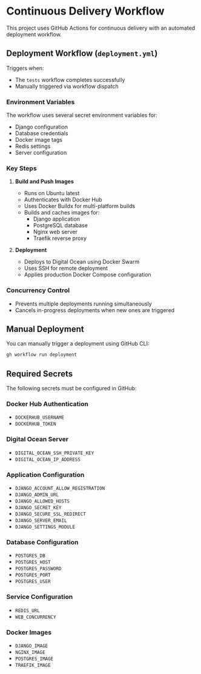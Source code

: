 # Continuous Delivery Workflow

This project uses GitHub Actions for continuous delivery with an automated deployment workflow.

## Deployment Workflow (`deployment.yml`)

Triggers when:

- The `tests` workflow completes successfully
- Manually triggered via workflow dispatch

### Environment Variables

The workflow uses several secret environment variables for:

- Django configuration
- Database credentials
- Docker image tags
- Redis settings
- Server configuration

### Key Steps

1. **Build and Push Images**

   - Runs on Ubuntu latest
   - Authenticates with Docker Hub
   - Uses Docker Buildx for multi-platform builds
   - Builds and caches images for:
     - Django application
     - PostgreSQL database
     - Nginx web server
     - Traefik reverse proxy

2. **Deployment**
   - Deploys to Digital Ocean using Docker Swarm
   - Uses SSH for remote deployment
   - Applies production Docker Compose configuration

### Concurrency Control

- Prevents multiple deployments running simultaneously
- Cancels in-progress deployments when new ones are triggered

## Manual Deployment

You can manually trigger a deployment using GitHub CLI:

```bash
gh workflow run deployment
```

## Required Secrets

The following secrets must be configured in GitHub:

### Docker Hub Authentication

- `DOCKERHUB_USERNAME`
- `DOCKERHUB_TOKEN`

### Digital Ocean Server

- `DIGITAL_OCEAN_SSH_PRIVATE_KEY`
- `DIGITAL_OCEAN_IP_ADDRESS`

### Application Configuration

- `DJANGO_ACCOUNT_ALLOW_REGISTRATION`
- `DJANGO_ADMIN_URL`
- `DJANGO_ALLOWED_HOSTS`
- `DJANGO_SECRET_KEY`
- `DJANGO_SECURE_SSL_REDIRECT`
- `DJANGO_SERVER_EMAIL`
- `DJANGO_SETTINGS_MODULE`

### Database Configuration

- `POSTGRES_DB`
- `POSTGRES_HOST`
- `POSTGRES_PASSWORD`
- `POSTGRES_PORT`
- `POSTGRES_USER`

### Service Configuration

- `REDIS_URL`
- `WEB_CONCURRENCY`

### Docker Images

- `DJANGO_IMAGE`
- `NGINX_IMAGE`
- `POSTGRES_IMAGE`
- `TRAEFIK_IMAGE`
